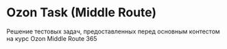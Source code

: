 ﻿# Ozon Task (Middle Route)

Решение тестовых задач, предоставленных перед основным контестом на курс Ozon Middle Route 365
